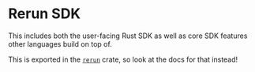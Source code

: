 # Rerun SDK

This includes both the user-facing Rust SDK as well as core SDK features other languages build on top of.

This is exported in the [`rerun`](https://crates.io/crates/rerun) crate, so look at the docs for that instead!
